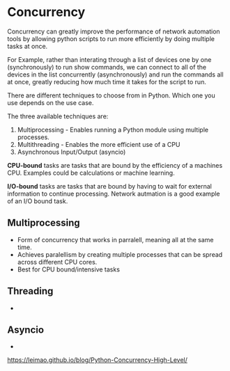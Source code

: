 # Concurrency   
Concurrency can greatly improve the performance of network automation tools by allowing python scripts to run more efficiently by doing multiple tasks at once. 

For Example, rather than interating through a list of devices one by one (synchronously) to run show commands, we can connect to all of the devices in the list concurrently (asynchronously) and run the commands all at once, greatly reducing how much time it takes for the script to run.

There are different techniques to choose from in Python. Which one you use depends on the use case.

The three available techniques are:   
1. Multiprocessing - Enables running a Python module using multiple processes.
2. Multithreading - Enables the more efficient use of a CPU
3. Asynchronous Input/Output (asyncio)   

**CPU-bound** tasks are tasks that are bound by the efficiency of a machines CPU. Examples could be calculations or machine learning.   

**I/O-bound** tasks are tasks that are bound by having to wait for external information to continue processing. Network autmation is a good example of an I/O bound task.   

## Multiprocessing   
- Form of concurrency that works in parralell, meaning all at the same time.
- Achieves paralellism by creating multiple processes that can be spread across different CPU cores.
- Best for CPU bound/intensive tasks

## Threading   
- 

## Asyncio   
- 



https://leimao.github.io/blog/Python-Concurrency-High-Level/
